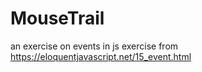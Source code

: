 # MouseTrail
an exercise on events in js
exercise from https://eloquentjavascript.net/15_event.html
